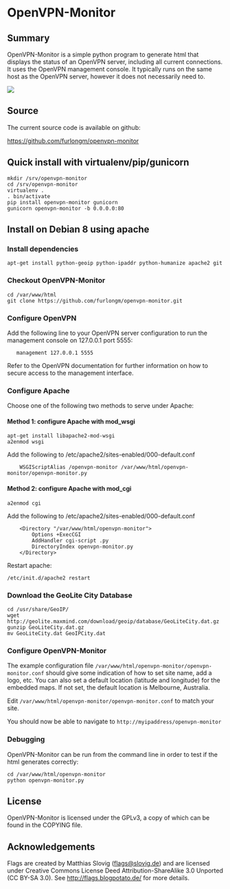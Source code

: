 # OpenVPN-Monitor


## Summary

OpenVPN-Monitor is a simple python program to generate html that displays the
status of an OpenVPN server, including all current connections. It uses the
OpenVPN management console. It typically runs on the same host as the OpenVPN
server, however it does not necessarily need to.

[![](https://raw.githubusercontent.com/furlongm/openvpn-monitor/gh-pages/screenshots/openvpn-monitor.png)](https://raw.githubusercontent.com/furlongm/openvpn-monitor/gh-pages/screenshots/openvpn-monitor.png)


## Source

The current source code is available on github:

https://github.com/furlongm/openvpn-monitor


## Quick install with virtualenv/pip/gunicorn


```shell
mkdir /srv/openvpn-monitor
cd /srv/openvpn-monitor
virtualenv .
. bin/activate
pip install openvpn-monitor gunicorn
gunicorn openvpn-monitor -b 0.0.0.0:80

```


## Install on Debian 8 using apache

### Install dependencies

```shell
apt-get install python-geoip python-ipaddr python-humanize apache2 git
```

### Checkout OpenVPN-Monitor

```shell
cd /var/www/html
git clone https://github.com/furlongm/openvpn-monitor.git
```

### Configure OpenVPN

Add the following line to your OpenVPN server configuration to run the
management console on 127.0.0.1 port 5555:


```
   management 127.0.0.1 5555
```

Refer to the OpenVPN documentation for further information on how to secure
access to the management interface.

### Configure Apache

Choose one of the following two methods to serve under Apache:

#### Method 1: configure Apache with mod_wsgi

```shell
apt-get install libapache2-mod-wsgi
a2enmod wsgi
```

Add the following to /etc/apache2/sites-enabled/000-default.conf

```
    WSGIScriptAlias /openvpn-monitor /var/www/html/openvpn-monitor/openvpn-monitor.py

```

#### Method 2: configure Apache with mod_cgi

```shell
a2enmod cgi
```

Add the following to /etc/apache2/sites-enabled/000-default.conf

```
    <Directory "/var/www/html/openvpn-monitor">
        Options +ExecCGI
        AddHandler cgi-script .py
        DirectoryIndex openvpn-monitor.py
    </Directory>
```

Restart apache:

```shell
/etc/init.d/apache2 restart
```

### Download the GeoLite City Database

```shell
cd /usr/share/GeoIP/
wget http://geolite.maxmind.com/download/geoip/database/GeoLiteCity.dat.gz
gunzip GeoLiteCity.dat.gz
mv GeoLiteCity.dat GeoIPCity.dat
```

### Configure OpenVPN-Monitor

The example configuration file `/var/www/html/openvpn-monitor/openvpn-monitor.conf`
should give some indication of how to set site name, add a logo, etc. You can
also set a default location (latitude and longitude) for the embedded maps.
If not set, the default location is Melbourne, Australia.

Edit `/var/www/html/openvpn-monitor/openvpn-monitor.conf` to match your site.

You should now be able to navigate to `http://myipaddress/openvpn-monitor`

### Debugging

OpenVPN-Monitor can be run from the command line in order to test if the html
generates correctly:

```shell
cd /var/www/html/openvpn-monitor
python openvpn-monitor.py
```

## License

OpenVPN-Monitor is licensed under the GPLv3, a copy of which can be found in
the COPYING file.


## Acknowledgements

Flags are created by Matthias Slovig (flags@slovig.de) and are licensed under
Creative Commons License Deed Attribution-ShareAlike 3.0 Unported
(CC BY-SA 3.0). See http://flags.blogpotato.de/ for more details.
